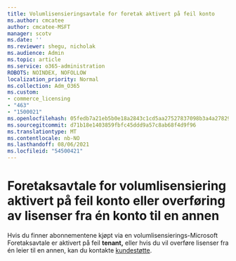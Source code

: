 ```yaml
---
title: Volumlisensieringsavtale for foretak aktivert på feil konto
ms.author: cmcatee
author: cmcatee-MSFT
manager: scotv
ms.date: ''
ms.reviewer: shegu, nicholak
ms.audience: Admin
ms.topic: article
ms.service: o365-administration
ROBOTS: NOINDEX, NOFOLLOW
localization_priority: Normal
ms.collection: Adm_O365
ms.custom:
- commerce_licensing
- "463"
- "1500021"
ms.openlocfilehash: 05fedb7a21eb5b0e18a2843c1cd5aa27527837098b3a4a278298d2e92d8da6d3
ms.sourcegitcommit: d71b18e1403859fbfc45ddd9a57c8ab68f4d9f96
ms.translationtype: MT
ms.contentlocale: nb-NO
ms.lasthandoff: 08/06/2021
ms.locfileid: "54500421"
---
```

# <a name="volume-licensing-enterprise-agreement-activated-on-the-wrong-account-or-transferring-licenses-from-one-account-to-another"></a>Foretaksavtale for volumlisensiering aktivert på feil konto eller overføring av lisenser fra én konto til en annen

Hvis du finner abonnementene kjøpt via en volumlisensierings-Microsoft Foretaksavtale er aktivert på feil  **tenant,** eller hvis du vil overføre lisenser fra én leier til en annen, kan du kontakte  [kundestøtte](https://go.microsoft.com/fwlink/p/?linkid=518322).